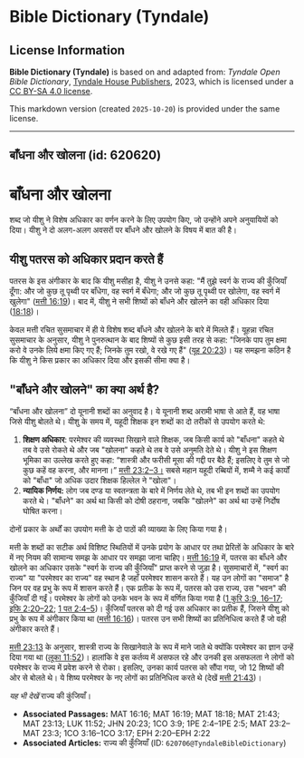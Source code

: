 # Bible Dictionary (Tyndale)

## License Information

**Bible Dictionary (Tyndale)** is based on and adapted from: _Tyndale Open Bible Dictionary_, [Tyndale House Publishers](https://tyndaleopenresources.com/), 2023, which is licensed under a [CC BY-SA 4.0 license](https://creativecommons.org/licenses/by-sa/4.0/legalcode.en).

This markdown version (created `2025-10-20`) is provided under the same license.



--------------------------------

## बाँधना और खोलना (id: 620620)

बाँधना और खोलना
===============

शब्द जो यीशु ने विशेष अधिकार का वर्णन करने के लिए उपयोग किए, जो उन्होंने अपने अनुयायियों को दिया। यीशु ने दो अलग\-अलग अवसरों पर बाँधने और खोलने के विषय में बात की है।

यीशु पतरस को अधिकार प्रदान करते हैं
-----------------------------------

पतरस के इस अंगीकार के बाद कि यीशु मसीहा है, यीशु ने उनसे कहा: "मैं तुझे स्वर्ग के राज्य की कुँजियाँ दूँगा: और जो कुछ तू पृथ्वी पर बाँधेगा, वह स्वर्ग में बँधेगा; और जो कुछ तू पृथ्वी पर खोलेगा, वह स्वर्ग में खुलेगा" ([मत्ती 16:19](https://ref.ly/Matt16:19))। बाद में, यीशु ने सभी शिष्यों को बाँधने और खोलने का वही अधिकार दिया ([18:18](https://ref.ly/Matt18:18))।

केवल मत्ती रचित सुसमाचार में ही ये विशेष शब्द बाँधने और खोलने के बारे में मिलते हैं। यूहन्ना रचित सुसमाचार के अनुसार, यीशु ने पुनरुत्थान के बाद शिष्यों से कुछ इसी तरह से कहा: "जिनके पाप तुम क्षमा करो वे उनके लिये क्षमा किए गए हैं; जिनके तुम रखो, वे रखे गए हैं" ([यूह 20:23](https://ref.ly/John20:23))। यह समझना कठिन है कि यीशु ने किस प्रकार का अधिकार दिया और इसकी सीमा क्या है।

"बाँधने और खोलने" का क्या अर्थ है?
----------------------------------

“बाँधना और खोलना” दो यूनानी शब्दों का अनुवाद है। ये यूनानी शब्द अरामी भाषा से आते हैं, वह भाषा जिसे यीशु बोलते थे। यीशु के समय में, यहूदी शिक्षक इन शब्दों का दो तरीकों से उपयोग करते थे:

1. **शिक्षण अधिकार**: परमेश्वर की व्यवस्था सिखाने वाले शिक्षक, जब किसी कार्य को "बाँधना" कहते थे तब वे उसे रोकते थे और जब "खोलना" कहते थे तब वे उसे अनुमति देते थे। यीशु ने इस शिक्षण भूमिका का उल्लेख करते हुए कहा: “शास्त्री और फरीसी मूसा की गद्दी पर बैठे हैं; इसलिए वे तुम से जो कुछ कहें वह करना, और मानना।” [मत्ती 23:2–3।](https://ref.ly/Matt23:2-Matt23:3) सबसे महान यहूदी रब्बियों में, शम्मै ने कई कार्यों को "बाँधा" जो अधिक उदार शिक्षक हिल्लेल ने "खोला"।
2. **न्यायिक निर्णय:** लोग जब दण्ड या स्वतन्त्रता के बारे में निर्णय लेते थे, तब भी इन शब्दों का उपयोग करते थे। "बाँधने" का अर्थ था किसी को दोषी ठहराना, जबकि "खोलने" का अर्थ था उन्हें निर्दोष घोषित करना।

दोनों प्रकार के अर्थों का उपयोग मत्ती के दो पाठों की व्याख्या के लिए किया गया है।

मत्ती के शब्दों का सटीक अर्थ विशिष्ट स्थितियों में उनके प्रयोग के आधार पर तथा प्रेरितों के अधिकार के बारे में नए नियम की सामान्य समझ के आधार पर समझा जाना चाहिए। [मत्ती 16:19](https://ref.ly/Matt16:19) में, पतरस का बाँधने और खोलने का अधिकार उसके "स्वर्ग के राज्य की कुँजियाँ" प्राप्त करने से जुड़ा है। सुसमाचारों में, "स्वर्ग का राज्य" या "परमेश्वर का राज्य" वह स्थान है जहाँ परमेश्वर शासन करते हैं। यह उन लोगों का "समाज" है जिन पर वह प्रभु के रूप में शासन करते हैं। एक प्रतीक के रूप में, पतरस को उस राज्य, उस "भवन" की कुँजियाँ दी गईं। परमेश्वर के लोगों को उनके भवन के रूप में वर्णित किया गया है ([1 कुरि 3:9, 16–17](https://ref.ly/1Cor3:9,1Cor3:16-1Cor3:17); [इफि 2:20–22](https://ref.ly/Eph2:20-Eph2:22); [1 पत 2:4–5](https://ref.ly/1Pet2:4-1Pet2:5))। कुँजियाँ पतरस को दी गई उस अधिकार का प्रतीक हैं, जिसने यीशु को प्रभु के रूप में अंगीकार किया था ([मत्ती 16:16](https://ref.ly/Matt16:16))। पतरस उन सभी शिष्यों का प्रतिनिधित्व करते हैं जो वही अंगीकार करते हैं।

[मत्ती 23:13](https://ref.ly/Matt23:13) के अनुसार, शास्त्री राज्य के सिखानेवाले के रूप में माने जाते थे क्योंकि परमेश्वर का ज्ञान उन्हें दिया गया था ([लूका 11:52](https://ref.ly/Luke11:52))। हालांकि वे इस कर्तव्य में असफल रहे और उनकी इस असफलता ने लोगों को परमेश्वर के राज्य में प्रवेश करने से रोका। इसलिए, उनका कार्य पतरस को सौंपा गया, जो 12 शिष्यों की ओर से बोलते थे। ये शिष्य परमेश्वर के नए लोगों का प्रतिनिधित्व करते थे (देखें [मत्ती 21:43](https://ref.ly/Matt21:43))।

*यह भी देखें* राज्य की कुंजियाँ।

* **Associated Passages:** MAT 16:16; MAT 16:19; MAT 18:18; MAT 21:43; MAT 23:13; LUK 11:52; JHN 20:23; 1CO 3:9; 1PE 2:4–1PE 2:5; MAT 23:2–MAT 23:3; 1CO 3:16–1CO 3:17; EPH 2:20–EPH 2:22
* **Associated Articles:** राज्य की कुँजियाँ  (ID: `620706@TyndaleBibleDictionary`)

